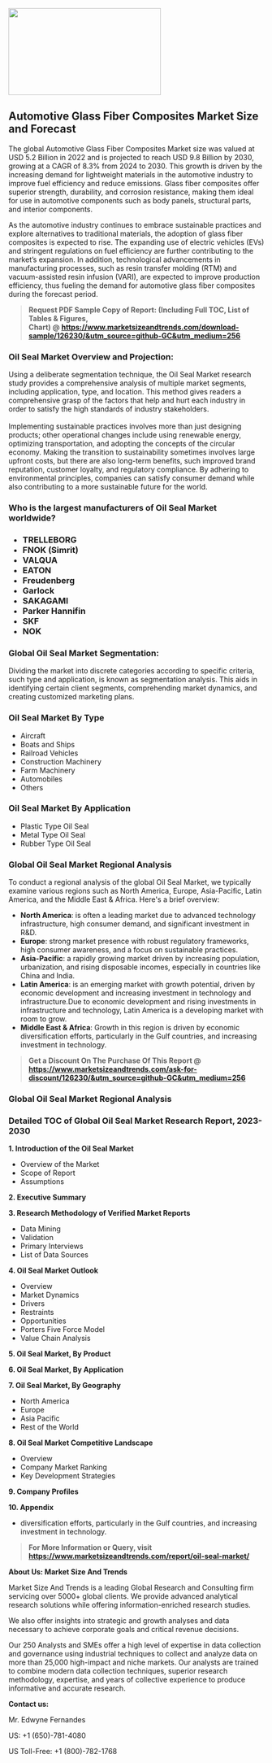 <p><img class="alignnone size-medium wp-image-20088" src="https://ffe5etoiles.com/wp-content/uploads/2024/12/MST1-300x171.png" alt="" width="300" height="171" /></p><h2>Automotive Glass Fiber Composites Market Size and Forecast</h2><p>The global Automotive Glass Fiber Composites Market size was valued at USD 5.2 Billion in 2022 and is projected to reach USD 9.8 Billion by 2030, growing at a CAGR of 8.3% from 2024 to 2030. This growth is driven by the increasing demand for lightweight materials in the automotive industry to improve fuel efficiency and reduce emissions. Glass fiber composites offer superior strength, durability, and corrosion resistance, making them ideal for use in automotive components such as body panels, structural parts, and interior components.</p><p>As the automotive industry continues to embrace sustainable practices and explore alternatives to traditional materials, the adoption of glass fiber composites is expected to rise. The expanding use of electric vehicles (EVs) and stringent regulations on fuel efficiency are further contributing to the market’s expansion. In addition, technological advancements in manufacturing processes, such as resin transfer molding (RTM) and vacuum-assisted resin infusion (VARI), are expected to improve production efficiency, thus fueling the demand for automotive glass fiber composites during the forecast period.</p></p><blockquote id="" class=""><strong>Request PDF Sample Copy of Report: (Including Full TOC, List of Tables &amp; Figures, Chart)&nbsp;@&nbsp;<strong><a href="https://www.marketsizeandtrends.com/download-sample/126230/&utm_source=github-GC&utm_medium=256" target="_blank">https://www.marketsizeandtrends.com/download-sample/126230/&utm_source=github-GC&utm_medium=256</a></strong></strong></blockquote><h3 id="" class="">Oil Seal Market&nbsp;Overview and Projection:</h3><p id="" class="">Using a deliberate segmentation technique, the Oil Seal Market research study provides a comprehensive analysis of multiple market segments, including application, type, and location. This method gives readers a comprehensive grasp of the factors that help and hurt each industry in order to satisfy the high standards of industry stakeholders. <br /> <br />Implementing sustainable practices involves more than just designing products; other operational changes include using renewable energy, optimizing transportation, and adopting the concepts of the circular economy. Making the transition to sustainability sometimes involves large upfront costs, but there are also long-term benefits, such improved brand reputation, customer loyalty, and regulatory compliance. By adhering to environmental principles, companies can satisfy consumer demand while also contributing to a more sustainable future for the world.</p><h3 id="" class="">Who is the largest manufacturers of&nbsp;Oil Seal Market worldwide?</h3><h3 class=""><p><ul><li>TRELLEBORG </li><li> FNOK (Simrit) </li><li> VALQUA </li><li> EATON </li><li> Freudenberg </li><li> Garlock </li><li> SAKAGAMI </li><li> Parker Hannifin </li><li> SKF </li><li> NOK</li></ul></p></h3><h3 id="" class="">Global&nbsp;Oil Seal Market Segmentation:</h3><p id="" class="">Dividing the market into discrete categories according to specific criteria, such type and application, is known as segmentation analysis. This aids in identifying certain client segments, comprehending market dynamics, and creating customized marketing plans.</p><h3 id="" class="">Oil Seal Market&nbsp;By Type</h3><p><p><ul><li>Aircraft </li><li> Boats and Ships </li><li> Railroad Vehicles </li><li> Construction Machinery </li><li> Farm Machinery </li><li> Automobiles </li><li> Others</p></li></ul></p></p><h3 id="" class="">Oil Seal Market&nbsp;By Application</h3><p class=""><p><ul><li>Plastic Type Oil Seal </li><li> Metal Type Oil Seal </li><li> Rubber Type Oil Seal</li></ul></p></p><h3 id="" class="">Global Oil Seal Market Regional Analysis</h3><p id="" class="">To conduct a regional analysis of the global Oil Seal Market, we typically examine various regions such as North America, Europe, Asia-Pacific, Latin America, and the Middle East &amp; Africa. Here's a brief overview:</p><ul><li><strong>North America</strong>: is often a leading market due to advanced technology infrastructure, high consumer demand, and significant investment in R&amp;D.</li><li><strong>Europe</strong>: strong market presence with robust regulatory frameworks, high consumer awareness, and a focus on sustainable practices.</li><li><strong>Asia-Pacific</strong>: a rapidly growing market driven by increasing population, urbanization, and rising disposable incomes, especially in countries like China and India.</li><li><strong>Latin America</strong>: is an emerging market with growth potential, driven by economic development and increasing investment in technology and infrastructure.Due to economic development and rising investments in infrastructure and technology, Latin America is a developing market with room to grow.</li><li><strong>Middle East &amp; Africa</strong>: Growth in this region is driven by economic diversification efforts, particularly in the Gulf countries, and increasing investment in technology.</li></ul><blockquote id="" class=""><strong>Get a Discount On The Purchase Of This Report @ <strong><a href="https://www.marketsizeandtrends.com/ask-for-discount/126230/&utm_source=github-GC&utm_medium=256" target="_blank">https://www.marketsizeandtrends.com/ask-for-discount/126230/&utm_source=github-GC&utm_medium=256</a></strong></strong></blockquote><h3 id="" class="">Global Oil Seal Market Regional Analysis</h3><h3 id="" class="">Detailed TOC of Global Oil Seal Market Research Report, 2023-2030</h3><p id="" class=""><strong>1. Introduction of the Oil Seal Market</strong></p><ul><li>Overview of the Market</li><li>Scope of Report</li><li>Assumptions</li></ul><p id="" class=""><strong>2. Executive Summary</strong></p><p id="" class=""><strong>3. Research Methodology of Verified Market Reports</strong></p><ul><li>Data Mining</li><li>Validation</li><li>Primary Interviews</li><li>List of Data Sources</li></ul><p id="" class=""><strong>4. Oil Seal Market Outlook</strong></p><ul><li>Overview</li><li>Market Dynamics</li><li>Drivers</li><li>Restraints</li><li>Opportunities</li><li>Porters Five Force Model</li><li>Value Chain Analysis</li></ul><p id="" class=""><strong>5. Oil Seal Market, By Product</strong></p><p id="" class=""><strong>6. Oil Seal Market, By Application</strong></p><p id="" class=""><strong>7. Oil Seal Market, By Geography</strong></p><ul><li>North America</li><li>Europe</li><li>Asia Pacific</li><li>Rest of the World</li></ul><p id="" class=""><strong>8. Oil Seal Market Competitive Landscape</strong></p><ul><li>Overview</li><li>Company Market Ranking</li><li>Key Development Strategies</li></ul><p id="" class=""><strong>9. Company Profiles</strong></p><p id="" class=""><strong>10. Appendix</strong></p><ul><li>diversification efforts, particularly in the Gulf countries, and increasing investment in technology.</li></ul><blockquote id="" class=""><strong>For More Information or Query, visit <strong><strong><a href="https://www.marketsizeandtrends.com/report/oil-seal-market/" target="_blank">https://www.marketsizeandtrends.com/report/oil-seal-market/</a></strong></strong></strong></blockquote><p id="" class=""><strong>About Us: Market Size And Trends</strong></p><p id="" class="">Market Size And Trends is a leading Global Research and Consulting firm servicing over 5000+ global clients. We provide advanced analytical research solutions while offering information-enriched research studies.</p><p id="" class="">We also offer insights into strategic and growth analyses and data necessary to achieve corporate goals and critical revenue decisions.</p><p id="" class="">Our 250 Analysts and SMEs offer a high level of expertise in data collection and governance using industrial techniques to collect and analyze data on more than 25,000 high-impact and niche markets. Our analysts are trained to combine modern data collection techniques, superior research methodology, expertise, and years of collective experience to produce informative and accurate research.</p><p id="" class=""><strong>Contact us:</strong></p><p id="" class="">Mr. Edwyne Fernandes</p><p id="" class="">US: +1 (650)-781-4080</p><p id="" class="">US Toll-Free: +1 (800)-782-1768</p>
